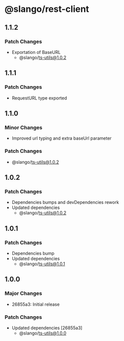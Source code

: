 # @slango/rest-client

## 1.1.2

### Patch Changes

- Exportation of BaseURL
  - @slango/ts-utils@1.0.2

## 1.1.1

### Patch Changes

- RequestURL type exported

## 1.1.0

### Minor Changes

- Improved url typing and extra baseUrl parameter

### Patch Changes

- @slango/ts-utils@1.0.2

## 1.0.2

### Patch Changes

- Dependencies bumps and devDependencies rework
- Updated dependencies
  - @slango/ts-utils@1.0.2

## 1.0.1

### Patch Changes

- Dependencies bump
- Updated dependencies
  - @slango/ts-utils@1.0.1

## 1.0.0

### Major Changes

- 26855a3: Initial release

### Patch Changes

- Updated dependencies [26855a3]
  - @slango/ts-utils@1.0.0
